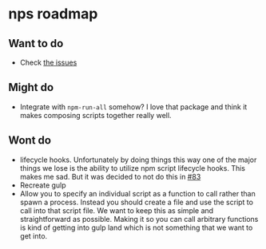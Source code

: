 # nps roadmap

## Want to do

- Check [the issues](https://github.com/Markforged/nps/issues)

## Might do

- Integrate with `npm-run-all` somehow? I love that package and think it makes composing scripts together really well.

## Wont do

- lifecycle hooks. Unfortunately by doing things this way one of the major things we lose is the ability to utilize
npm script lifecycle hooks. This makes me sad. But it was decided to not do this in
[#83](https://github.com/Markforged/nps/pull/83)
- Recreate gulp
- Allow you to specify an individual script as a function to call rather than spawn a process. Instead you should create
a file and use the script to call into that script file. We want to keep this as simple and straightforward as possible.
Making it so you can call arbitrary functions is kind of getting into gulp land which is not something that we want to
get into.
